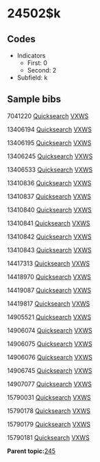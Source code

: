 # 24502$k

## Codes

-   Indicators
    -   First: 0
    -   Second: 2
-   Subfield: k

## Sample bibs

7041220 [Quicksearch](https://search.library.yale.edu/catalog/7041220) [VXWS](http://prodorbis.library.yale.edu:7014/vxws/GetHoldingsService?bibId=7041220)

13406194 [Quicksearch](https://search.library.yale.edu/catalog/13406194) [VXWS](http://prodorbis.library.yale.edu:7014/vxws/GetHoldingsService?bibId=13406194)

13406195 [Quicksearch](https://search.library.yale.edu/catalog/13406195) [VXWS](http://prodorbis.library.yale.edu:7014/vxws/GetHoldingsService?bibId=13406195)

13406245 [Quicksearch](https://search.library.yale.edu/catalog/13406245) [VXWS](http://prodorbis.library.yale.edu:7014/vxws/GetHoldingsService?bibId=13406245)

13406533 [Quicksearch](https://search.library.yale.edu/catalog/13406533) [VXWS](http://prodorbis.library.yale.edu:7014/vxws/GetHoldingsService?bibId=13406533)

13410836 [Quicksearch](https://search.library.yale.edu/catalog/13410836) [VXWS](http://prodorbis.library.yale.edu:7014/vxws/GetHoldingsService?bibId=13410836)

13410837 [Quicksearch](https://search.library.yale.edu/catalog/13410837) [VXWS](http://prodorbis.library.yale.edu:7014/vxws/GetHoldingsService?bibId=13410837)

13410840 [Quicksearch](https://search.library.yale.edu/catalog/13410840) [VXWS](http://prodorbis.library.yale.edu:7014/vxws/GetHoldingsService?bibId=13410840)

13410841 [Quicksearch](https://search.library.yale.edu/catalog/13410841) [VXWS](http://prodorbis.library.yale.edu:7014/vxws/GetHoldingsService?bibId=13410841)

13410842 [Quicksearch](https://search.library.yale.edu/catalog/13410842) [VXWS](http://prodorbis.library.yale.edu:7014/vxws/GetHoldingsService?bibId=13410842)

13410843 [Quicksearch](https://search.library.yale.edu/catalog/13410843) [VXWS](http://prodorbis.library.yale.edu:7014/vxws/GetHoldingsService?bibId=13410843)

14417313 [Quicksearch](https://search.library.yale.edu/catalog/14417313) [VXWS](http://prodorbis.library.yale.edu:7014/vxws/GetHoldingsService?bibId=14417313)

14418970 [Quicksearch](https://search.library.yale.edu/catalog/14418970) [VXWS](http://prodorbis.library.yale.edu:7014/vxws/GetHoldingsService?bibId=14418970)

14419087 [Quicksearch](https://search.library.yale.edu/catalog/14419087) [VXWS](http://prodorbis.library.yale.edu:7014/vxws/GetHoldingsService?bibId=14419087)

14419817 [Quicksearch](https://search.library.yale.edu/catalog/14419817) [VXWS](http://prodorbis.library.yale.edu:7014/vxws/GetHoldingsService?bibId=14419817)

14905521 [Quicksearch](https://search.library.yale.edu/catalog/14905521) [VXWS](http://prodorbis.library.yale.edu:7014/vxws/GetHoldingsService?bibId=14905521)

14906074 [Quicksearch](https://search.library.yale.edu/catalog/14906074) [VXWS](http://prodorbis.library.yale.edu:7014/vxws/GetHoldingsService?bibId=14906074)

14906075 [Quicksearch](https://search.library.yale.edu/catalog/14906075) [VXWS](http://prodorbis.library.yale.edu:7014/vxws/GetHoldingsService?bibId=14906075)

14906076 [Quicksearch](https://search.library.yale.edu/catalog/14906076) [VXWS](http://prodorbis.library.yale.edu:7014/vxws/GetHoldingsService?bibId=14906076)

14906745 [Quicksearch](https://search.library.yale.edu/catalog/14906745) [VXWS](http://prodorbis.library.yale.edu:7014/vxws/GetHoldingsService?bibId=14906745)

14907077 [Quicksearch](https://search.library.yale.edu/catalog/14907077) [VXWS](http://prodorbis.library.yale.edu:7014/vxws/GetHoldingsService?bibId=14907077)

15790031 [Quicksearch](https://search.library.yale.edu/catalog/15790031) [VXWS](http://prodorbis.library.yale.edu:7014/vxws/GetHoldingsService?bibId=15790031)

15790178 [Quicksearch](https://search.library.yale.edu/catalog/15790178) [VXWS](http://prodorbis.library.yale.edu:7014/vxws/GetHoldingsService?bibId=15790178)

15790179 [Quicksearch](https://search.library.yale.edu/catalog/15790179) [VXWS](http://prodorbis.library.yale.edu:7014/vxws/GetHoldingsService?bibId=15790179)

15790181 [Quicksearch](https://search.library.yale.edu/catalog/15790181) [VXWS](http://prodorbis.library.yale.edu:7014/vxws/GetHoldingsService?bibId=15790181)

**Parent topic:**[245](../../tags/245/245.md)

